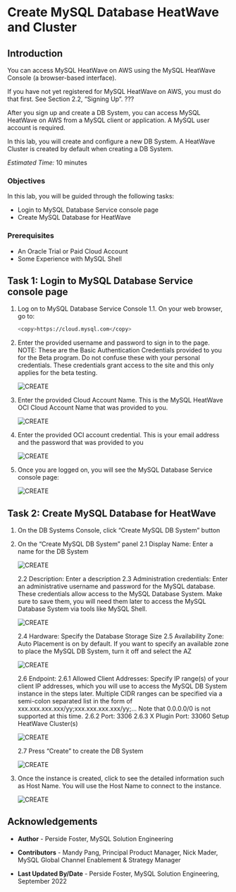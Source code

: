 # Create MySQL Database HeatWave  and Cluster

## Introduction

You can access MySQL HeatWave on AWS using the MySQL HeatWave Console (a browser-based interface).

If you have not yet registered for MySQL HeatWave on AWS, you must do that first. See Section 2.2, “Signing Up”. ???

After you sign up and create a DB System, you can access MySQL HeatWave on AWS from a MySQL client or application. A MySQL user account is required.

In this lab, you will create and configure a new DB System. A HeatWave Cluster is created by default when creating a DB System.

_Estimated Time:_ 10 minutes

### Objectives

In this lab, you will be guided through the following tasks:

- Login to MySQL Database Service console page
- Create MySQL Database for HeatWave

### Prerequisites

- An Oracle Trial or Paid Cloud Account
- Some Experience with MySQL Shell

## Task 1: Login to MySQL Database Service console page

1. Log on to MySQL Database Service Console
    1.1. On your web browser, go to:

    ```bash
    <copy>https://cloud.mysql.com</copy>
    ```

2. Enter the provided username and password to sign in to the page. NOTE: These are the Basic Authentication Credentials provided to you for the Beta program. Do not confuse these with your personal credentials. These credentials grant access to the site and this only applies for the beta testing.

    ![CREATE](./images/cloud-login.png "cloud login")

3. Enter the provided Cloud Account Name. This is the MySQL HeatWave OCI Cloud
    Account Name that was provided to you.

    ![CREATE](./images/welcome.png "welcome")

4. Enter the provided OCI account credential. This is your email address and the password that was provided to you

    ![CREATE](./images/oci-info.png "oci info")

5. Once you are logged on, you will see the MySQL Database Service console page:

    ![CREATE](./images/mds-console.png "mds console")

## Task 2: Create MySQL Database for HeatWave

1. On the DB Systems Console, click “Create MySQL DB System” button
2. On the “Create MySQL DB System” panel
    2.1 Display Name: Enter a name for the DB System

    ![CREATE](./images/create-db-name.png "create db name")

    2.2 Description: Enter a description
    2.3 Administration credentials: Enter an administrative username and password for the MySQL database. These credentials allow access to the MySQL Database System. Make sure to save them, you will need them later to access the MySQL Database System via tools like MySQL Shell.

    ![CREATE](./images/create-db-config.png "create db config")

    2.4 Hardware: Specify the Database Storage Size
    2.5 Availability Zone: Auto Placement is on by default. If you want to specify an available zone to place the MySQL DB System, turn it off and select the AZ

    ![CREATE](./images/create-db-network.png "create db network")

    2.6 Endpoint:
    2.6.1 Allowed Client Addresses: Specify IP range(s) of your client IP addresses, which you will use to access the MySQL DB System instance in the steps later. Multiple CIDR ranges can be specified via a semi-colon separated list in the form of xxx.xxx.xxx.xxx/yy;xxx.xxx.xxx.xxx/yy;…
    Note that 0.0.0.0/0 is not supported at this time.
    2.6.2 Port: 3306
    2.6.3 X Plugin Port: 33060
    Setup HeatWave Cluster(s)

    ![CREATE](./images/create-db-cluster.png "create dbcluster")

    2.7 Press “Create” to create the DB System

    ![CREATE](./images/create-db-building.png "createdb building")

3. Once the instance is created, click to see the detailed information such as Host Name. You will use the Host Name to connect to the instance.

    ![CREATE](./images/create-db-complete.png "create db complete")


## Acknowledgements

- **Author** - Perside Foster, MySQL Solution Engineering

- **Contributors** - Mandy Pang, Principal Product Manager,
Nick Mader, MySQL Global Channel Enablement & Strategy Manager
- **Last Updated By/Date** - Perside Foster, MySQL Solution Engineering, September 2022
